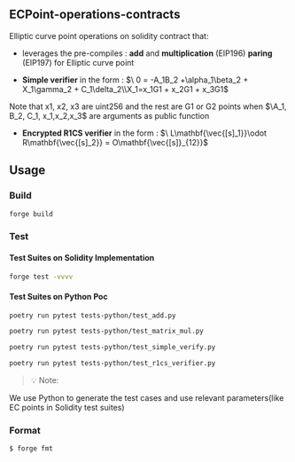 ## ECPoint-operations-contracts


Elliptic curve point operations on solidity contract that:

- leverages the pre-compiles : **add** and **multiplication** (EIP196) **paring** (EIP197) for Elliptic curve point

- **Simple verifier** in the form : $`\
0 = -A_1B_2 +\alpha_1\beta_2 + X_1\gamma_2 + C_1\delta_2\\X_1=x_1G1 + x_2G1 + x_3G1`$

Note that x1, x2, x3 are uint256 and the rest are G1 or G2 points when $`\A_1, B_2, C_1, x_1,x_2,x_3`$ are arguments as public function

- **Encrypted R1CS verifier** in the form : $`\
L\mathbf{\vec{[s]_1}}\odot R\mathbf{\vec{[s]_2}} = O\mathbf{\vec{[s]}_{12}}`$


## Usage

### Build

```bash
forge build
```

### Test

#### Test Suites on Solidity Implementation

```bash
forge test -vvvv
```

#### Test Suites on Python Poc

```bash
poetry run pytest tests-python/test_add.py
```

```bash
poetry run pytest tests-python/test_matrix_mul.py
```

```bash
poetry run pytest tests-python/test_simple_verify.py
```

```bash
poetry run pytest tests-python/test_r1cs_verifier.py
```

> 💡 Note:

We use Python to generate the test cases and use relevant parameters(like EC points in Solidity test suites)

### Format

```bash
$ forge fmt
```